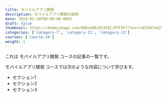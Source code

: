 ```yaml
---
title: モバイルアプリ開発
description: モバイルアプリ開発の説明
date: 2024-02-28T00:00:00.000Z
draft: false
thumbnail: https://dummyimage.com/600x400/D53F8C/FFF5F7?text=%E3%83%A2%E3%83%90%E3%82%A4%E3%83%AB%E3%82%A2%E3%83%97%E3%83%AA%E9%96%8B%E7%99%BA
categories: ['category-7', 'category-11', 'category-13']
courses: ['course-24']
weight: 1
---
```


これは モバイルアプリ開発 コースの記事の一覧です。

  モバイルアプリ開発 コースでは次のような内容について学びます。

  - セクション1
  - セクション2
  - セクション3